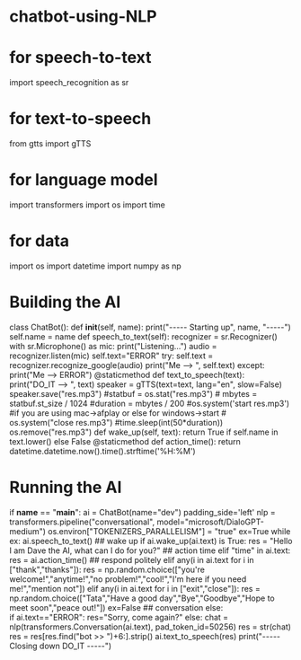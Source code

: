 # chatbot-using-NLP
# for speech-to-text
import speech_recognition as sr
# for text-to-speech
from gtts import gTTS
# for language model
import transformers
import os
import time
# for data
import os
import datetime
import numpy as np
# Building the AI
class ChatBot():
    def __init__(self, name):
        print("----- Starting up", name, "-----")
        self.name = name
    def speech_to_text(self):
        recognizer = sr.Recognizer()
        with sr.Microphone() as mic:
            print("Listening...")
            audio = recognizer.listen(mic)
            self.text="ERROR"
        try:
            self.text = recognizer.recognize_google(audio)
            print("Me  --> ", self.text)
        except:
            print("Me  -->  ERROR")
    @staticmethod
    def text_to_speech(text):
        print("DO_IT --> ", text)
        speaker = gTTS(text=text, lang="en", slow=False)
        speaker.save("res.mp3")
        #statbuf = os.stat("res.mp3")
       # mbytes = statbuf.st_size / 1024
        #duration = mbytes / 200
        #os.system('start res.mp3')  #if you are using mac->afplay or else for windows->start
        # os.system("close res.mp3")
        #time.sleep(int(50*duration))
        os.remove("res.mp3")
    def wake_up(self, text):
        return True if self.name in text.lower() else False
    @staticmethod
    def action_time():
        return datetime.datetime.now().time().strftime('%H:%M')
# Running the AI
if __name__ == "__main__":
    ai = ChatBot(name="dev")
    padding_side='left'
    nlp = transformers.pipeline("conversational", model="microsoft/DialoGPT-medium")
    os.environ["TOKENIZERS_PARALLELISM"] = "true"
    ex=True
    while ex:
        ai.speech_to_text()
        ## wake up
        if ai.wake_up(ai.text) is True:
            res = "Hello I am Dave the AI, what can I do for you?"
        ## action time
        elif "time" in ai.text:
            res = ai.action_time()
        ## respond politely
        elif any(i in ai.text for i in ["thank","thanks"]):
            res = np.random.choice(["you're welcome!","anytime!","no problem!","cool!","I'm here if you need me!","mention not"])
        elif any(i in ai.text for i in ["exit","close"]):
            res = np.random.choice(["Tata","Have a good day","Bye","Goodbye","Hope to meet soon","peace out!"])
            ex=False
        ## conversation
        else:   
            if ai.text=="ERROR":
                res="Sorry, come again?"
            else:
                chat = nlp(transformers.Conversation(ai.text), pad_token_id=50256)
                res = str(chat)
                res = res[res.find("bot >> ")+6:].strip()
        ai.text_to_speech(res)
    print("----- Closing down DO_IT -----")

